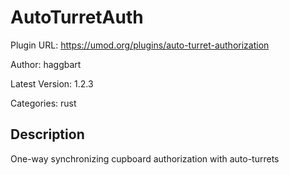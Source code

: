 # AutoTurretAuth

Plugin URL: https://umod.org/plugins/auto-turret-authorization

Author: haggbart

Latest Version: 1.2.3

Categories: rust

## Description

One-way synchronizing cupboard authorization with auto-turrets
